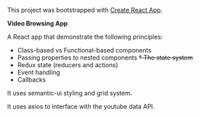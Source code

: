This project was bootstrapped with [Create React App](https://github.com/facebook/create-react-app).

**Video Browsing App**

A React app that demonstrate the following principles:

* Class-based vs Functional-based components
* Passing properties to nested components
~~* The state system~~
* Redux state (reducers and actions)
* Event handling
* Callbacks

It uses semantic-ui styling and grid system.

It uses axios to interface with the youtube data API.
